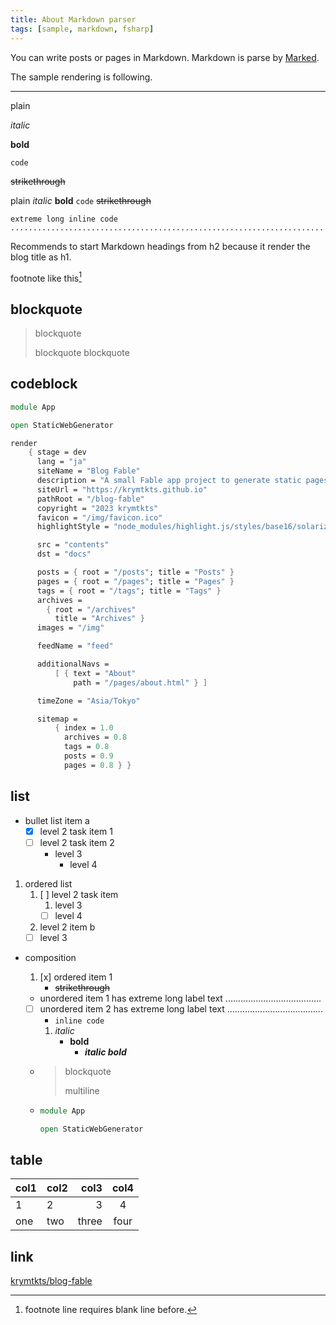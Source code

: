 ```yaml
---
title: About Markdown parser
tags: [sample, markdown, fsharp]
---
```


You can write posts or pages in Markdown.
Markdown is parse by [Marked](https://marked.js.org/).

The sample rendering is following.

---

plain

_italic_

**bold**

`code`

~~strikethrough~~

plain _italic_ **bold** `code` ~~strikethrough~~

`extreme long inline code ......................................................................`

Recommends to start Markdown headings from h2 because it render the blog title as h1.

footnote like this[^1]

[^1]: footnote line requires blank line before.

## blockquote

> blockquote
>
> blockquote
> blockquote

## codeblock

```fsharp
module App

open StaticWebGenerator

render
    { stage = dev
      lang = "ja"
      siteName = "Blog Fable"
      description = "A small Fable app project to generate static pages"
      siteUrl = "https://krymtkts.github.io"
      pathRoot = "/blog-fable"
      copyright = "2023 krymtkts"
      favicon = "/img/favicon.ico"
      highlightStyle = "node_modules/highlight.js/styles/base16/solarized-dark.min.css"

      src = "contents"
      dst = "docs"

      posts = { root = "/posts"; title = "Posts" }
      pages = { root = "/pages"; title = "Pages" }
      tags = { root = "/tags"; title = "Tags" }
      archives =
        { root = "/archives"
          title = "Archives" }
      images = "/img"

      feedName = "feed"

      additionalNavs =
          [ { text = "About"
              path = "/pages/about.html" } ]

      timeZone = "Asia/Tokyo"

      sitemap =
          { index = 1.0
            archives = 0.8
            tags = 0.8
            posts = 0.9
            pages = 0.8 } }
```

## list

- bullet list item a
  - [x] level 2 task item 1
  - [ ] level 2 task item 2
    - level 3
      - level 4

1. ordered list
   1. [ ] level 2 task item
      1. level 3
      - [ ] level 4
   2. level 2 item b
   - [ ] level 3

- composition

  1. [x] ordered item 1
     - ~~strikethrough~~

  - unordered item 1 has extreme long label text ......................................
  - [ ] unordered item 2 has extreme long label text ......................................
    - `inline code`
    1. _italic_
       - **bold**
         - **_italic bold_**
  - > blockquote
    >
    > multiline
  - ```fsharp
    module App

    open StaticWebGenerator
    ```

## table

| col1 | col2 |  col3 | col4 |
| ---- | :--- | ----: | :--: |
| 1    | 2    |     3 |  4   |
| one  | two  | three | four |

## link

[krymtkts/blog-fable](https://github.com/krymtkts/blog-fable)
